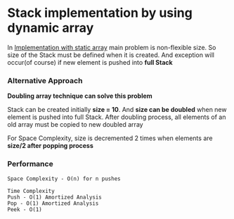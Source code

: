 # Stack implementation by using dynamic array
In [Implementation with static array](https://github.com/ferhad2207/Data-Structures-and-Algorithms/tree/master/DataStructures/Stacks/FixedSizeStack "Stack implementation by using static array")
main problem is non-flexible size. So size of the Stack must be defined when it is created. And exception will occur(of course) if new element is pushed into **full Stack**

### Alternative Approach
**Doubling array technique can solve this problem**

Stack can be created initially **size = 10**. And **size can be doubled** when new element is pushed into full Stack. After doubling process, all elements of an old array must be copied
to new doubled array

For Space Complexity, size is decremented 2 times when elements are **size/2 after popping process**

### Performance
```
Space Complexity - O(n) for n pushes
```

```
Time Complexity
Push - O(1) Amortized Analysis
Pop - O(1) Amortized Analysis
Peek - O(1)
```
